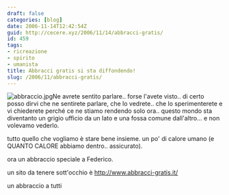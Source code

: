 ```yaml
---
draft: false
categories: [blog]
date: 2006-11-14T12:42:54Z
guid: http://cecere.xyz/2006/11/14/abbracci-gratis/
id: 459
tags:
- ricreazione
- spirito
- umanista
title: Abbracci gratis si sta diffondendo!
slug: /2006/11/abbracci-gratis/
---
```


<img id="image458" alt="abbraccio.jpg" src="http://cecere.xyz/wp-content/uploads/sites/3/2006/11/abbraccio.jpg" />Ne avrete sentito parlare.. forse l'avete visto.. di certo posso dirvi che ne sentirete parlare, che lo vedrete.. che lo sperimenterete e vi chiederete perché ce ne stiamo rendendo solo ora.. questo mondo sta diventanto un grigio ufficio da un lato e una fossa comune dall'altro… e non volevamo vederlo.

tutto quello che vogliamo è stare bene insieme. un po' di calore umano (e QUANTO CALORE abbiamo dentro.. assicurato).

ora un abbraccio speciale a Federico.

un sito da tenere sott'occhio è <a target="_blank" href="http://www.abbracci-gratis.it/">http://www.abbracci-gratis.it/</a>

un abbraccio a tutti